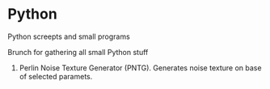 # Python
Python screepts and small programs

Brunch for gathering all small Python stuff

01. Perlin Noise Texture Generator (PNTG).
   Generates noise texture on base of selected paramets.
